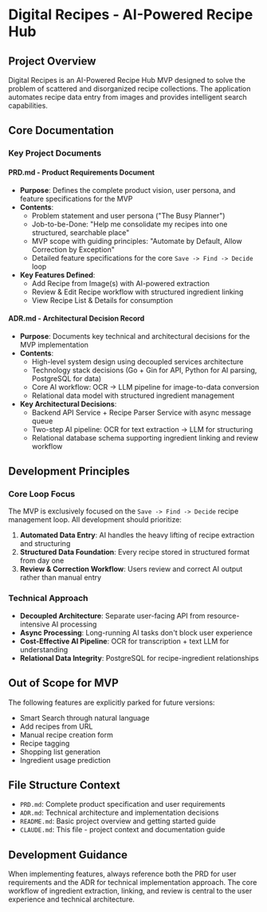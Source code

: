 # Digital Recipes - AI-Powered Recipe Hub

## Project Overview
Digital Recipes is an AI-Powered Recipe Hub MVP designed to solve the problem of scattered and disorganized recipe collections. The application automates recipe data entry from images and provides intelligent search capabilities.

## Core Documentation

### Key Project Documents

#### **PRD.md** - Product Requirements Document
- **Purpose**: Defines the complete product vision, user persona, and feature specifications for the MVP
- **Contents**: 
  - Problem statement and user persona ("The Busy Planner")
  - Job-to-be-Done: "Help me consolidate my recipes into one structured, searchable place"
  - MVP scope with guiding principles: "Automate by Default, Allow Correction by Exception"
  - Detailed feature specifications for the core `Save -> Find -> Decide` loop
- **Key Features Defined**:
  - Add Recipe from Image(s) with AI-powered extraction
  - Review & Edit Recipe workflow with structured ingredient linking
  - View Recipe List & Details for consumption

#### **ADR.md** - Architectural Decision Record  
- **Purpose**: Documents key technical and architectural decisions for the MVP implementation
- **Contents**:
  - High-level system design using decoupled services architecture
  - Technology stack decisions (Go + Gin for API, Python for AI parsing, PostgreSQL for data)
  - Core AI workflow: OCR → LLM pipeline for image-to-data conversion
  - Relational data model with structured ingredient management
- **Key Architectural Decisions**:
  - Backend API Service + Recipe Parser Service with async message queue
  - Two-step AI pipeline: OCR for text extraction → LLM for structuring
  - Relational database schema supporting ingredient linking and review workflow

## Development Principles

### Core Loop Focus
The MVP is exclusively focused on the `Save -> Find -> Decide` recipe management loop. All development should prioritize:

1. **Automated Data Entry**: AI handles the heavy lifting of recipe extraction and structuring
2. **Structured Data Foundation**: Every recipe stored in structured format from day one
3. **Review & Correction Workflow**: Users review and correct AI output rather than manual entry

### Technical Approach
- **Decoupled Architecture**: Separate user-facing API from resource-intensive AI processing
- **Async Processing**: Long-running AI tasks don't block user experience
- **Cost-Effective AI Pipeline**: OCR for transcription + text LLM for understanding
- **Relational Data Integrity**: PostgreSQL for recipe-ingredient relationships

## Out of Scope for MVP
The following features are explicitly parked for future versions:
- Smart Search through natural language
- Add recipes from URL
- Manual recipe creation form
- Recipe tagging
- Shopping list generation
- Ingredient usage prediction

## File Structure Context
- `PRD.md`: Complete product specification and user requirements
- `ADR.md`: Technical architecture and implementation decisions  
- `README.md`: Basic project overview and getting started guide
- `CLAUDE.md`: This file - project context and documentation guide

## Development Guidance
When implementing features, always reference both the PRD for user requirements and the ADR for technical implementation approach. The core workflow of ingredient extraction, linking, and review is central to the user experience and technical architecture.
